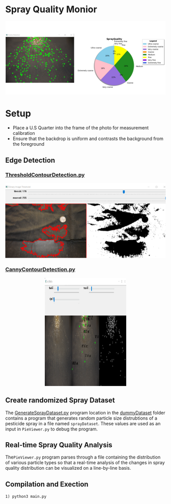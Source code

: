 # Spray Quality Monior

<p align="center">
    <img src="resources/other/SprayQuality.jpg">


# Setup
- Place a U.S Quarter into the frame of the photo for measurement calibration
- Ensure that the backdrop is uniform and contrasts the background from the foreground

## Edge Detection
### [ThresholdContourDetection.py](./edgeDetection)

<p align="center">
    <img src="resources/other/ThresholdSlider.png">



### [CannyContourDetection.py](./edgeDetection)

<p align="center">
    <img width="256" height="338" src="resources/other/CannySlider.png">

## Create randomized Spray Dataset
The [GenerateSprayDataset.py](./dummyDataset) program location in the [dummyDataset](./dummyDataset) folder contains a program that generates random particle size distrubtions of a pesticide spray in a file named `sprayDataset`. These values are used as an input in `PieViewer.py` to debug the program.

## Real-time Spray Quality Analysis
The`PieViewer.py` program  parses through a file containing the distribution  of various particle types so that a real-time analysis of the changes in spray quality distribution can be visualized on a line-by-line basis.

## Compilation and Exection
    1) python3 main.py